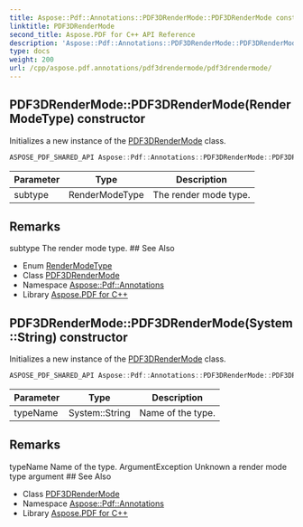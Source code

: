 ```yaml
---
title: Aspose::Pdf::Annotations::PDF3DRenderMode::PDF3DRenderMode constructor
linktitle: PDF3DRenderMode
second_title: Aspose.PDF for C++ API Reference
description: 'Aspose::Pdf::Annotations::PDF3DRenderMode::PDF3DRenderMode constructor. Initializes a new instance of the PDF3DRenderMode class in C++.'
type: docs
weight: 200
url: /cpp/aspose.pdf.annotations/pdf3drendermode/pdf3drendermode/
---
```

## PDF3DRenderMode::PDF3DRenderMode(RenderModeType) constructor


Initializes a new instance of the [PDF3DRenderMode](../) class.

```cpp
ASPOSE_PDF_SHARED_API Aspose::Pdf::Annotations::PDF3DRenderMode::PDF3DRenderMode(RenderModeType subtype)
```


| Parameter | Type | Description |
| --- | --- | --- |
| subtype | RenderModeType | The render mode type. |
## Remarks


<parameterlist kind="param">
  <parameteritem>
    <parameternamelist>
      <parametername>subtype</parametername>
    </parameternamelist>
    <parameterdescription>
      <para>The render mode type.</para>
    </parameterdescription>
  </parameteritem>
</parameterlist>
## See Also

* Enum [RenderModeType](../../rendermodetype/)
* Class [PDF3DRenderMode](../)
* Namespace [Aspose::Pdf::Annotations](../../)
* Library [Aspose.PDF for C++](../../../)
## PDF3DRenderMode::PDF3DRenderMode(System::String) constructor


Initializes a new instance of the [PDF3DRenderMode](../) class.

```cpp
ASPOSE_PDF_SHARED_API Aspose::Pdf::Annotations::PDF3DRenderMode::PDF3DRenderMode(System::String typeName)
```


| Parameter | Type | Description |
| --- | --- | --- |
| typeName | System::String | Name of the type. |
## Remarks


<parameterlist kind="param">
  <parameteritem>
    <parameternamelist>
      <parametername>typeName</parametername>
    </parameternamelist>
    <parameterdescription>
      <para>Name of the type.</para>
    </parameterdescription>
  </parameteritem>
</parameterlist><parameterlist kind="exception">
  <parameteritem>
    <parameternamelist>
      <parametername>ArgumentException</parametername>
    </parameternamelist>
    <parameterdescription>
      <para>Unknown a render mode type argument</para>
    </parameterdescription>
  </parameteritem>
</parameterlist>
## See Also

* Class [PDF3DRenderMode](../)
* Namespace [Aspose::Pdf::Annotations](../../)
* Library [Aspose.PDF for C++](../../../)
